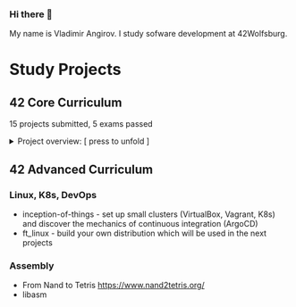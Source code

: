 ### Hi there 👋

My name is Vladimir Angirov. I study sofware development at 42Wolfsburg. 

# Study Projects

## 42 Core Curriculum 

15 projects submitted, 5 exams passed
<details>
  <summary>Project overview: [ press to unfold ]</summary>

| Project &nbsp;&nbsp;&nbsp;&nbsp;&nbsp;&nbsp;&nbsp;&nbsp;&nbsp;&nbsp;&nbsp;&nbsp;&nbsp;&nbsp;&nbsp;&nbsp;&nbsp;&nbsp;&nbsp;&nbsp;&nbsp;&nbsp;&nbsp;&nbsp; | Short description <br> (for details check the projects' readmes) |
| --- | --- |
|[Libft](https://github.com/angirov/42Libft) | Recode some funtions of the standard C library, linked lists, GNU gcc, GNU make |
|[ft_printf](https://github.com/angirov/42ft_printf) |  Recode recode printf, implement variadic functions |
|[get_next_line](https://github.com/angirov/42get_next_line) | A function that returns next line, static variables, file descriptors, open()/close(), read(), memory management (Valgrind etc.) |  
|Born2beroot | This project aims to introduce you to the wonderful world of virtualization and system administration |  
|[push_swap](https://github.com/angirov/42push_swap) | This project involves sorting data on a stack, with a limited set of instructions, and the smallest number of moves. Algorithms, git submodues |
|[pipex](https://github.com/angirov/42pipex) | Program that imitates the pipe operator `\|` of the UNIX shell. `$> ./pipex infile "grep a1" "wc -w" outfile` should behave like this shell command: `$> < infile grep a1 \| wc -w > outfile` Multiprocessing, redirections, pipes, system programming, exec(), wati() |
|[fdf](https://github.com/angirov/42fdf) | In this project we learn computer graphics from scratch. A symple map has to be rendered into an interactive 3D ojbect that is rendered on the flat screen. <br> 3D rendering, Bresenham algorythm, linear transformations (scaling, translation, rotation, projections: isometric, parallel) | 
|[minishell](https://github.com/vermillionblue/minishell) |  Create a simple shell (command line interpreter) that can execute commands from the `$PATH`, has several builtins (e.g. `cd`, `pwd`, `echo`), can also pipe them and implements logical operators `\|\|` and `&&`. <br> System programming, lexical analysis, parsing, redirection, here-docs, readline() |
|[Philosophers](https://github.com/angirov/42philosophers) |  Multiprocessing, multithreading, system programming |
|[C++ ](https://github.com/angirov/42cpp) | Eight modules that will take us from C to C++ |
|[cub3d](https://github.com/angirov/42cpp) | Computergraphic (Raycasting). A game with a dynamic view inside a maze, in which one has to find the way.  |
|[Inception](https://github.com/angirov/42inception) | Develop a Docker compose setup for PHP/Wordpress, MariaDB, NGINX, redis |
|NetPractice | Configure small-scale network. TCP/IP addressing, Routing, Subnetting  |
|[Webserv](https://github.com/angirov/42webserv) | Build from scratch a C++98 compatible HTTP web server able to handle multiple client connections concurrently, process HTTP GET, POST, and DELETE Requests and create HTTP responses either by serving static files from a specified root directory or running CGI (Python) scripts  for dynamic content.|
|[ft_transcendence](https://github.com/Alohakaloha/trungscendence) | The final project of the School 42 core curriculum: a team of 5 students creates a full-fledged web app for the Pong game contest freely picking up a dozen out of 27 possible modules.|

</details>

## 42 Advanced Curriculum 

### Linux, K8s, DevOps

- inception-of-things - set up small clusters (VirtualBox, Vagrant, K8s) and discover the mechanics of continuous integration (ArgoCD)
- ft_linux - build your own distribution which will be used in the next projects 
  
### Assembly

- From Nand to Tetris https://www.nand2tetris.org/
- libasm


<!--
<details>
  <summary> My skills </summary>
</details>
-->
<!--

# My skills:
- C
- C++
- Unix
- git
- Python for Data Analysis (numpy, matplotlib, pandas)
- R

what i want to build:
- regex engine 
  - https://www.cs.princeton.edu/courses/archive/spr09/cos333/beautiful.html
  - https://swtch.com/~rsc/regexp/regexp1.html
- shell
  - https://brennan.io/2015/01/16/write-a-shell-in-c/
  - https://github.com/kamalmarhubi/shell-workshop
  - https://indradhanush.github.io/blog/writing-a-unix-shell-part-1/
  - https://github.com/tokenrove/build-your-own-shell



- 🔭 I’m currently working on ...
- 🌱 I’m currently learning ...
- 👯 I’m looking to collaborate on ...
- 🤔 I’m looking for help with ...
- 💬 Ask me about ...
- 📫 How to reach me: ...
- 😄 Pronouns: ...
- ⚡ Fun fact: ...
-->
